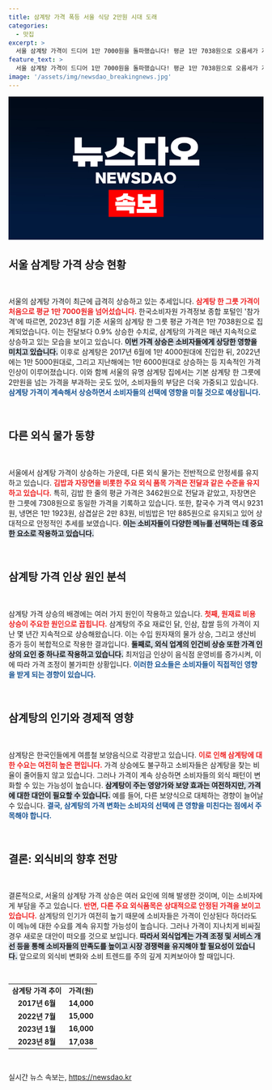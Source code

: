 ```yaml
---
title: 삼계탕 가격 폭등 서울 식당 2만원 시대 도래
categories:
  - 맛집
excerpt: >
  서울 삼계탕 가격이 드디어 1만 7000원을 돌파했습니다! 평균 1만 7038원으로 오름세가 계속되고 있는 가운데, 유명 식당에선 2만원도 넘는 가격을 기록 중입니다. 외식 물가 변화에 귀 기울여야 할 때입니다.
feature_text: >
  서울 삼계탕 가격이 드디어 1만 7000원을 돌파했습니다! 평균 1만 7038원으로 오름세가 계속되고 있는 가운데, 유명 식당에선 2만원도 넘는 가격을 기록 중입니다. 외식 물가 변화에 귀 기울여야 할 때입니다.
image: '/assets/img/newsdao_breakingnews.jpg'
---
```


<p><img src="/assets/img/newsdao_breakingnews.jpg" alt="flaretime 속보" /></p>

<h2 data-ke-size="size26">서울 삼계탕 가격 상승 현황</h2>

<p data-ke-size="size16">&nbsp;</p>

<p>서울의 삼계탕 가격이 최근에 급격히 상승하고 있는 추세입니다. <b><span style="color: #ee2323;">삼계탕 한 그릇 가격이 처음으로 평균 1만 7000원을 넘어섰습니다.</span></b> 한국소비자원 가격정보 종합 포털인 '참가격'에 따르면, 2023년 8월 기준 서울의 삼계탕 한 그릇 평균 가격은 1만 7038원으로 집계되었습니다. 이는 전달보다 0.9% 상승한 수치로, 삼계탕의 가격은 매년 지속적으로 상승하고 있는 모습을 보이고 있습니다. <b><span style="background-color: #21538527;">이번 가격 상승은 소비자들에게 상당한 영향을 미치고 있습니다.</span></b> 이후로 삼계탕은 2017년 6월에 1만 4000원대에 진입한 뒤, 2022년에는 1만 5000원대로, 그리고 지난해에는 1만 6000원대로 상승하는 등 지속적인 가격 인상이 이루어졌습니다. 이와 함께 서울의 유명 삼계탕 집에서는 기본 삼계탕 한 그릇에 2만원을 넘는 가격을 부과하는 곳도 있어, 소비자들의 부담은 더욱 가중되고 있습니다. <b><span style="color: #1a5490;">삼계탕 가격이 계속해서 상승하면서 소비자들의 선택에 영향을 미칠 것으로 예상됩니다.</span></b></p>

<p data-ke-size="size16">&nbsp;</p>

<h2 data-ke-size="size26">다른 외식 물가 동향</h2>

<p data-ke-size="size16">&nbsp;</p>

<p>서울에서 삼계탕 가격이 상승하는 가운데, 다른 외식 물가는 전반적으로 안정세를 유지하고 있습니다. <b><span style="color: #ee2323;">김밥과 자장면을 비롯한 주요 외식 품목 가격은 전달과 같은 수준을 유지하고 있습니다.</span></b> 특히, 김밥 한 줄의 평균 가격은 3462원으로 전달과 같았고, 자장면은 한 그릇에 7308원으로 동일한 가격을 기록하고 있습니다. 또한, 칼국수 가격 역시 9231원, 냉면은 1만 1923원, 삼겹살은 2만 83원, 비빔밥은 1만 885원으로 유지되고 있어 상대적으로 안정적인 추세를 보였습니다. <b><span style="background-color: #21538527;">이는 소비자들이 다양한 메뉴를 선택하는 데 중요한 요소로 작용하고 있습니다.</span></b></p>

<p data-ke-size="size16">&nbsp;</p>

<h2 data-ke-size="size26">삼계탕 가격 인상 원인 분석</h2>

<p data-ke-size="size16">&nbsp;</p>

<p>삼계탕 가격 상승의 배경에는 여러 가지 원인이 작용하고 있습니다. <b><span style="color: #ee2323;">첫째, 원재료 비용 상승이 주요한 원인으로 꼽힙니다.</span></b> 삼계탕의 주요 재료인 닭, 인삼, 찹쌀 등의 가격이 지난 몇 년간 지속적으로 상승해왔습니다. 이는 수입 원자재의 물가 상승, 그리고 생산비 증가 등이 복합적으로 작용한 결과입니다. <b><span style="background-color: #21538527;">둘째로, 외식 업계의 인건비 상승 또한 가격 인상의 요인 중 하나로 작용하고 있습니다.</span></b> 최저임금 인상이 음식점 운영비를 증가시켜, 이에 따라 가격 조정이 불가피한 상황입니다. <b><span style="color: #1a5490;">이러한 요소들은 소비자들이 직접적인 영향을 받게 되는 경향이 있습니다.</span></b></p>

<p data-ke-size="size16">&nbsp;</p>

<h2 data-ke-size="size26">삼계탕의 인기와 경제적 영향</h2>

<p data-ke-size="size16">&nbsp;</p>

<p>삼계탕은 한국인들에게 여름철 보양음식으로 각광받고 있습니다. <b><span style="color: #ee2323;">이로 인해 삼계탕에 대한 수요는 여전히 높은 편입니다.</span></b> 가격 상승에도 불구하고 소비자들은 삼계탕을 찾는 비율이 줄어들지 않고 있습니다. 그러나 가격이 계속 상승하면 소비자들의 외식 패턴이 변화할 수 있는 가능성이 높습니다. <b><span style="background-color: #21538527;">삼계탕이 주는 영양가와 보양 효과는 여전하지만, 가격에 대한 대안이 필요할 수 있습니다.</span></b> 예를 들어, 다른 보양식으로 대체하는 경향이 늘어날 수 있습니다. <b><span style="color: #1a5490;">결국, 삼계탕의 가격 변화는 소비자의 선택에 큰 영향을 미친다는 점에서 주목해야 합니다.</span></b></p>

<p data-ke-size="size16">&nbsp;</p>

<h2 data-ke-size="size26">결론: 외식비의 향후 전망</h2>

<p data-ke-size="size16">&nbsp;</p>

<p>결론적으로, 서울의 삼계탕 가격 상승은 여러 요인에 의해 발생한 것이며, 이는 소비자에게 부담을 주고 있습니다. <b><span style="color: #ee2323;">반면, 다른 주요 외식품목은 상대적으로 안정된 가격을 보이고 있습니다.</span></b> 삼계탕의 인기가 여전히 높기 때문에 소비자들은 가격이 인상된다 하더라도 이 메뉴에 대한 수요를 계속 유지할 가능성이 높습니다. 그러나 가격이 지나치게 비싸질 경우 새로운 대안이 떠오를 것으로 보입니다. <b><span style="background-color: #21538527;">따라서 외식업계는 가격 조정 및 서비스 개선 등을 통해 소비자들의 만족도를 높이고 시장 경쟁력을 유지해야 할 필요성이 있습니다.</span></b> 앞으로의 외식비 변화와 소비 트렌드를 주의 깊게 지켜보아야 할 때입니다. </p>

<p data-ke-size="size16">&nbsp;</p>

<table style="width: 100%;">
    <tr>
        <td style="text-align: center; height: 17px;"><b>삼계탕 가격 추이</b></td>
        <td style="text-align: center; height: 17px;"><b>가격(원)</b></td>
    </tr>
    <tr>
        <td style="text-align: center; height: 17px;"><b>2017년 6월</b></td>
        <td style="text-align: center; height: 17px;"><b>14,000</b></td>
    </tr>
    <tr>
        <td style="text-align: center; height: 17px;"><b>2022년 7월</b></td>
        <td style="text-align: center; height: 17px;"><b>15,000</b></td>
    </tr>
    <tr>
        <td style="text-align: center; height: 17px;"><b>2023년 1월</b></td>
        <td style="text-align: center; height: 17px;"><b>16,000</b></td>
    </tr>
    <tr>
        <td style="text-align: center; height: 17px;"><b>2023년 8월</b></td>
        <td style="text-align: center; height: 17px;"><b>17,038</b></td>
    </tr>
</table>

<p data-ke-size="size16">&nbsp;</p>
실시간 뉴스 속보는, <a href="https://newsdao.kr" rel="dofollow">https://newsdao.kr</a>


